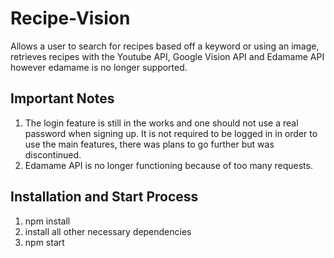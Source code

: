 # Recipe-Vision
Allows a user to search for recipes based off a keyword or using an image, retrieves recipes with the Youtube API, Google Vision API and Edamame API however edamame is no longer supported.

## Important Notes
1. The login feature is still in the works and one should not use a real password when signing up. It is not required to be logged in in order to use the main features, there was plans to go further but was discontinued.
2. Edamame API is no longer functioning because of too many requests. 

## Installation and Start Process
1. npm install
2. install all other necessary dependencies
3. npm start


